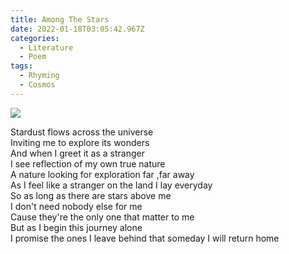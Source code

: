 ```yaml
---
title: Among The Stars
date: 2022-01-18T03:05:42.967Z
categories:
  - Literature
  - Poem
tags:
  - Rhyming
  - Cosmos
---
```


<img src='https://hits.seeyoufarm.com/api/count/incr/badge.svg?url=https%3A%2F%2Fporush264.github.io%2Fposts%2F2022%2F01%2F18%2Famong-the-stars%2F&count_bg=%2379C83D&title_bg=%23555555&icon=&icon_color=%23E7E7E7&title=hits&edge_flat=false' align=center><br>


Stardust flows across the universe\
Inviting me to explore its wonders\
And when I greet it as a stranger\
I see reflection of my own true nature\
A nature looking for exploration far ,far away\
As I feel like a stranger on the land I lay everyday\
So as long as there are stars above me\
I don't need nobody else for me\
Cause they're the only one that matter to me\
But as I begin this journey alone\
I promise the ones I leave behind that someday I will return home
